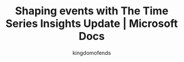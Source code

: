 ---
title: Shaping events with The Time Series Insights Update | Microsoft Docs
description: Understanding how to shape events with The Time Series Insights Update
author: kingdomofends
manager: cshankar
ms.service: time-series-insights
services: time-series-insights
ms.topic: conceptual
ms.date: 11/21/2018
ms.author: Shiful.Parti
---